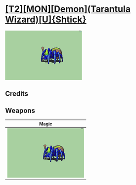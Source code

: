 # [\[T2\]\[MON\]\[Demon\]\(Tarantula Wizard\)\[U\]{Shtick}](./)

<img src="./6.%20Magic/Magic_000.png" alt="[T2][MON][Demon](Tarantula Wizard)[U]{Shtick} standing" />

## Credits



## Weapons


|Magic |
|  :---: |
| <img alt="Magic animation" src="./6.%20Magic/Magic.gif" /> |
